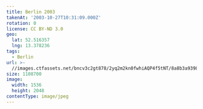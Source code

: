 ```yaml
---
title: Berlin 2003
takenAt: '2003-10-27T10:31:09.000Z'
rotation: 0
license: CC BY-ND 3.0
geo:
  lat: 52.516357
  lng: 13.378236
tags:
  - Berlin
url: >-
  //images.ctfassets.net/bncv3c2gt878/2yq2m2kn0fwhiAQP4f5tNT/8a8b3a93984a086a92117bb609d060de/berlin-2003_4545520326_o
size: 1108700
image:
  width: 1536
  height: 2048
contentType: image/jpeg
---
```


